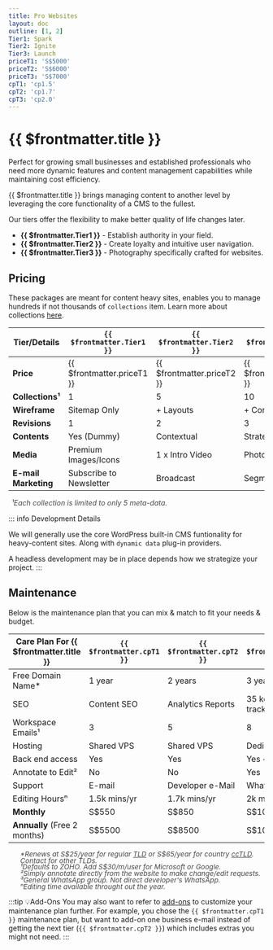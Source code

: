 ```yaml
---
title: Pro Websites
layout: doc
outline: [1, 2]
Tier1: Spark
Tier2: Ignite
Tier3: Launch
priceT1: 'S$5000'
priceT2: 'S$6000'
priceT3: 'S$7000'
cpT1: 'cp1.5'
cpT2: 'cp1.7'
cpT3: 'cp2.0'
---
```


# {{ $frontmatter.title }}

Perfect for growing small businesses and established professionals who need more dynamic features and content management capabilities while maintaining cost efficiency.

{{ $frontmatter.title }} brings managing content to another level by leveraging the core functionality of a CMS to the fullest.

Our tiers offer the flexibility to make better quality of life changes later.

- **{{ $frontmatter.Tier1 }}** - Establish authority in your field.
- **{{ $frontmatter.Tier2 }}** - Create loyalty and intuitive user navigation.
- **{{ $frontmatter.Tier3 }}** - Photography specifically crafted for websites.

<!-- package details -->
## Pricing

These packages are meant for content heavy sites, enables you to manage hundreds if not thousands of `collections` item. Learn more about collections [here](/introduction/glossaries.html#collections).

| Tier/Details | `{{ $frontmatter.Tier1 }}`                        | `{{ $frontmatter.Tier2 }}`               | `{{ $frontmatter.Tier3 }}`                |
|-----------------|---------------------------------|----------------------------|---------------------------|
| **Price**       | {{ $frontmatter.priceT1 }}      | {{ $frontmatter.priceT2 }} | {{ $frontmatter.priceT3 }}|
| **Collections¹**| 1                              | 5                          | 10                        |
| **Wireframe**   | Sitemap Only                    | + Layouts                  | + Contents                |
| **Revisions**   | 1                               | 2                          | 3                         |
| **Contents**    | Yes (Dummy)                      | Contextual                 | Strategized               |
| **Media**      | Premium Images/Icons                    | 1 x Intro Video               | Photographer      |
| **E-mail Marketing**       | Subscribe to Newsletter                     | Broadcast   | Segmentation              |

<ul style="color: inherit; font-size: 14px; line-height: 1rem; list-style-type: none; opacity: 0.8; padding-left: 6px">
  <li><i>¹Each collection is limited to only 5 meta-data.</i></li>
</ul>

::: info Development Details

We will generally use the core WordPress built-in CMS funtionality for heavy-content sites. Along with `dynamic data` plug-in providers.

A headless development may be in place depends how we strategize your project.
:::
<!-- End of tier one package detail -->

## Maintenance

Below is the maintenance plan that you can mix & match to fit your needs & budget.

| **Care Plan For {{ $frontmatter.title }}** | `{{ $frontmatter.cpT1 }}` | `{{ $frontmatter.cpT2 }}` | `{{ $frontmatter.cpT3 }}` |
|------------------------------------|---------------------------|---------------------------|---------------------------|
| Free Domain Name*                  | 1 year                    | 2 years                   | 3 years                   |
| SEO                                | Content SEO               | Analytics Reports         | 35 keywords tracking      |
| Workspace Emails¹                  | 3                         | 5                         | 8                         |
| Hosting                            | Shared VPS                | Shared VPS                | Dedicated VPS             |
| Back end access                    | Yes                       | Yes                       | Yes + Docs.               |
| Annotate to Edit²                  | No                        | No                        | Yes                       |
| Support                            | E-mail                    | Developer e-Mail          | WhatsApp³                 |
| Editing Hoursⁿ                           | 1.5k mins/yr| 1.7k mins/yr | 2k mins/yr         |
| **Monthly**                        | S$550                     | S$850                     | S$1000                    |
| **Annually** (Free 2 months)       | S$5500                    | S$8500                    | S$10000                   |

<ul style="color: inherit; font-size: 0.85rem; line-height: 0.8rem; list-style-type: none; opacity: 0.8">
  <li><i>*Renews at S$25/year for regular <a href="/introduction/glossaries/#tld">TLD</a> or S$65/year for country <a href="/introduction/glossaries/#tld">ccTLD</a>. Contact for other TLDs.</i></li>
  <li><i>¹Defaults to ZOHO. Add S$30/m/user for Microsoft or Google.</i></li>
  <li><i>²Simply annotate directly from the website to make change/edit requests.</i></li>
  <li><i>³General WhatsApp group. Not direct developer's WhatsApp.</i></li>
  <li><i>ⁿEditing time available throught out the year.</i></li>
</ul>

:::tip 💡Add-Ons
You may also want to refer to [add-ons](#) to customize your maintenance plan further. For example, you chose the `{{ $frontmatter.cpT1 }}` maintenance plan, but want to add-on one business e-mail instead of getting the next tier (`{{ $frontmatter.cpT2 }}`) which includes extras you might not need.
:::
